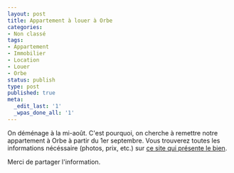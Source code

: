 ```yaml
---
layout: post
title: Appartement à louer à Orbe
categories:
- Non classé
tags:
- Appartement
- Immobilier
- Location
- Louer
- Orbe
status: publish
type: post
published: true
meta:
  _edit_last: '1'
  _wpas_done_all: '1'
---
```

On déménage à la mi-août. C'est pourquoi, on cherche à remettre notre appartement à Orbe à partir du 1er septembre. Vous trouverez toutes les informations nécéssaire (photos, prix, etc.) sur [ce site qui présente le bien](http://alienlebarge.github.io/fleursdelys/ "Appartement à louer à Orbe").

Merci de partager l'information.
